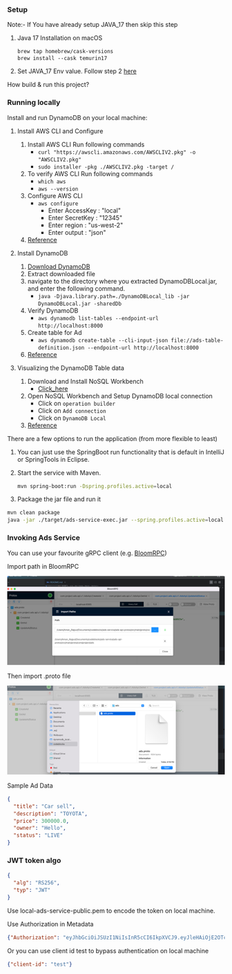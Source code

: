 ### Setup
Note:- If You have already setup JAVA_17 then skip this step
1. Java 17 Installation on macOS
   ```
   brew tap homebrew/cask-versions
   brew install --cask temurin17
   ```
2. Set JAVA_17 Env value. Follow step 2 [here](https://www.java.com/en/download/help/path.html)

How build & run this project?
### Running locally
Install and run DynamoDB on your local machine:

1. Install AWS CLI  and Configure
    1. Install AWS CLI Run following commands
        * `curl "https://awscli.amazonaws.com/AWSCLIV2.pkg" -o "AWSCLIV2.pkg"`
        * `sudo installer -pkg ./AWSCLIV2.pkg -target /`
    2. To verify AWS CLI Run following commands
        * `which aws`
        * `aws --version`
    3. Configure AWS CLI
        * `aws configure`
            - Enter AccessKey : "local"
            - Enter SecretKey : "12345"
            - Enter region : "us-west-2"
            - Enter output : "json"
    4. [Reference](https://docs.aws.amazon.com/cli/latest/userguide/getting-started-install.html)

2. Install DynamoDB

    1. [Download DynamoDB](https://s3.us-west-2.amazonaws.com/dynamodb-local/dynamodb_local_latest.tar.gz)
    2. Extract downloaded file
    3. navigate to the directory where you extracted DynamoDBLocal.jar, and enter the following command.
        * `java -Djava.library.path=./DynamoDBLocal_lib -jar DynamoDBLocal.jar -sharedDb`
    4. Verify DynamoDB
        * `aws dynamodb list-tables --endpoint-url http://localhost:8000`
    5. Create table for Ad
        * `aws dynamodb create-table --cli-input-json file://ads-table-definition.json --endpoint-url http://localhost:8000`
    6. [Reference](https://docs.aws.amazon.com/amazondynamodb/latest/developerguide/DynamoDBLocal.DownloadingAndRunning.html)

3. Visualizing the DynamoDB Table data

    1. Download and Install NoSQL Workbench
        * [Click_here](https://s3.amazonaws.com/nosql-workbench/NoSQL%20Workbench-mac-3.3.0.dmg)
    2. Open NoSQL Workbench and Setup DynamoDB local connection
        * Click on `operation builder`
        * Click on `Add connection`
        * Click on `DynamoDB Local`
    3. [Reference](https://docs.aws.amazon.com/amazondynamodb/latest/developerguide/workbench.settingup.html)

There are a few options to run the application (from more flexible to least)

1. You can just use the SpringBoot run functionality that is default in IntelliJ or SpringTools in Eclipse.

2. Start the service with Maven.
    ```bash
    mvn spring-boot:run -Dspring.profiles.active=local
    ```
   
3. Package the jar file and run it

  ```bash
  mvn clean package
  java -jar ./target/ads-service-exec.jar --spring.profiles.active=local
  ```

### Invoking Ads Service

You can use your favourite gRPC client (e.g. [BloomRPC](https://formulae.brew.sh/cask/bloomrpc))

Import path in BloomRPC

![img.png](src-images/img.png)

Then import .proto file

![img.png](src-images/proto-img.png)

Sample Ad Data
```json
{
  "title": "Car sell",
  "description": "TOYOTA",
  "price": 300000.0,
  "owner": "Hello",
  "status": "LIVE"
}
```

### JWT token algo

```json
{
  "alg": "RS256",
  "typ": "JWT"
}
```

Use local-ads-service-public.pem to encode the token on local machine. 

Use Authorization in Metadata
```json
{"Authorization": "eyJhbGciOiJSUzI1NiIsInR5cCI6IkpXVCJ9.eyJleHAiOjE2OTczOTkyMDUsImlhdCI6MTY5NzM5NTYwNSwiaXNzIjoid3d3LmFjbWUuY29tIiwic3ViIjoiZjFlMzNhYjMtMDI3Zi00N2M1LWJiMDctOGRkOGFiMzdhMmQzIn0.cAP9Tav4VxO_JDxh7gL4AIoFVUZbeC27wwz5NYb-AY2OLss_mmFZGzgDPazmNYrw2_OyjDJqrTicffxF3kvJQiRHuljg4YOC0XgTwDo7aaLvw9DJFSPU8UAdVYEHZsD_CicOBkizNZlWeeIg8BwmxD6_KQdd454v7Kefr_uagMw6JUWHcyn8YZ68JexNtAyVv4ImEGd4QHPKoli5a2iWDRiAJKHG5LpKPE2DZw0avH4b6CJISz5jmTjRkN2357MS6Zudj9Hee35lJGEDxMND9wXIlAcju6vgMCm02KnY56JcnbD5StvZhE5nKcoU7tA0Rh6XKAI73Du4pn-6W11trQ"}
```
Or you can use client id test to bypass authentication on local machine 
```json
{"client-id": "test"}
```
